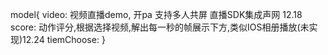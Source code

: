 model{
    video:  视频直播demo, 开pa 支持多人共屏 直播SDK集成声网  12.18
    score:  动作评分,根据选择视频,解出每一秒的帧展示下方,类似IOS相册播放(未实现)12.24
    tiemChoose: 
}
